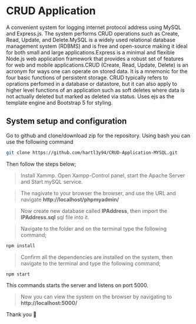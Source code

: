 # CRUD Application 

A  convenient system for logging internet protocol address using MySQL and Express.js. The system performs CRUD operations such as Create, Read, Update, and Delete.MySQL is a widely used relational database management system (RDBMS) and is free and open-source making it ideal for both small and large applications.Express is a minimal and flexible Node.js web application framework that provides a robust set of features for web and mobile applications.CRUD (Create, Read, Update, Delete) is an acronym for ways one can operate on stored data. It is a mnemonic for the four basic functions of persistent storage. CRUD typically refers to oprations perfomed in a database or datastore, but it can also apply to higher level functions of an application such as soft deletes where data is not actually deleted but marked as deleted via status. Uses ejs as the template engine and Bootstrap 5 for styling.

## System setup and configuration

Go to github and clone/download zip for the repository.
Using bash you can use the following command
```bash 
git clone https://github.com/hartl3y94/CRUD-Application-MYSQL.git
```
Then follow the steps below; 

>  Install Xammp. Open Xampp-Control panel,  start the Apache Server and Start mySQL service.

> The nagivate to your browser the browser, and use the URL and navigate **http://localhost/phpmyadmin/** 

> Now create new database called **IPAddress**, then import the **IPAddress.sql** sql file into it.

> Navigate to the folder and on the terminal type the following command;
```bash
npm install
```
> Confirm all the dependencies are installed on the system, then navigate to the terminal and type the following command;
```bash
npm start
```
This commands starts the server and listens on port 5000.

> Now you can view the system on the browser by navigating to **http://localhost:5000/** 


Thank you 🚀
